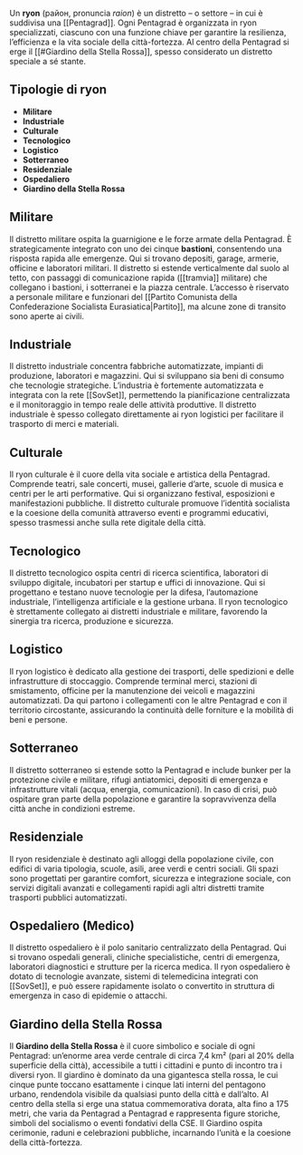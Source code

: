 Un **ryon** (район, pronuncia _raion_) è un distretto – o settore – in cui è suddivisa una [[Pentagrad]]. Ogni Pentagrad è organizzata in ryon specializzati, ciascuno con una funzione chiave per garantire la resilienza, l’efficienza e la vita sociale della città-fortezza. Al centro della Pentagrad si erge il [[#Giardino della Stella Rossa]], spesso considerato un distretto speciale a sé stante.
## Tipologie di ryon

- **Militare**
- **Industriale**
- **Culturale**
- **Tecnologico**
- **Logistico**
- **Sotterraneo**
- **Residenziale**
- **Ospedaliero**
- **Giardino della Stella Rossa**
## Militare
Il distretto militare ospita la guarnigione e le forze armate della Pentagrad. È strategicamente integrato con uno dei cinque **bastioni**, consentendo una risposta rapida alle emergenze. Qui si trovano depositi, garage, armerie, officine e laboratori militari. Il distretto si estende verticalmente dal suolo al tetto, con passaggi di comunicazione rapida ([[tramvia]] militare) che collegano i bastioni, i sotterranei e la piazza centrale. L’accesso è riservato a personale militare e funzionari del [[Partito Comunista della Confederazione Socialista Eurasiatica|Partito]], ma alcune zone di transito sono aperte ai civili.
## Industriale
Il distretto industriale concentra fabbriche automatizzate, impianti di produzione, laboratori e magazzini. Qui si sviluppano sia beni di consumo che tecnologie strategiche. L’industria è fortemente automatizzata e integrata con la rete [[SovSet]], permettendo la pianificazione centralizzata e il monitoraggio in tempo reale delle attività produttive. Il distretto industriale è spesso collegato direttamente ai ryon logistici per facilitare il trasporto di merci e materiali.
## Culturale
Il ryon culturale è il cuore della vita sociale e artistica della Pentagrad. Comprende teatri, sale concerti, musei, gallerie d’arte, scuole di musica e centri per le arti performative. Qui si organizzano festival, esposizioni e manifestazioni pubbliche. Il distretto culturale promuove l’identità socialista e la coesione della comunità attraverso eventi e programmi educativi, spesso trasmessi anche sulla rete digitale della città.
## Tecnologico
Il distretto tecnologico ospita centri di ricerca scientifica, laboratori di sviluppo digitale, incubatori per startup e uffici di innovazione. Qui si progettano e testano nuove tecnologie per la difesa, l’automazione industriale, l’intelligenza artificiale e la gestione urbana. Il ryon tecnologico è strettamente collegato ai distretti industriale e militare, favorendo la sinergia tra ricerca, produzione e sicurezza.
## Logistico
Il ryon logistico è dedicato alla gestione dei trasporti, delle spedizioni e delle infrastrutture di stoccaggio. Comprende terminal merci, stazioni di smistamento, officine per la manutenzione dei veicoli e magazzini automatizzati. Da qui partono i collegamenti con le altre Pentagrad e con il territorio circostante, assicurando la continuità delle forniture e la mobilità di beni e persone.
## Sotterraneo
Il distretto sotterraneo si estende sotto la Pentagrad e include bunker per la protezione civile e militare, rifugi antiatomici, depositi di emergenza e infrastrutture vitali (acqua, energia, comunicazioni). In caso di crisi, può ospitare gran parte della popolazione e garantire la sopravvivenza della città anche in condizioni estreme.
## Residenziale
Il ryon residenziale è destinato agli alloggi della popolazione civile, con edifici di varia tipologia, scuole, asili, aree verdi e centri sociali. Gli spazi sono progettati per garantire comfort, sicurezza e integrazione sociale, con servizi digitali avanzati e collegamenti rapidi agli altri distretti tramite trasporti pubblici automatizzati.
## Ospedaliero (Medico)

Il distretto ospedaliero è il polo sanitario centralizzato della Pentagrad. Qui si trovano ospedali generali, cliniche specialistiche, centri di emergenza, laboratori diagnostici e strutture per la ricerca medica. Il ryon ospedaliero è dotato di tecnologie avanzate, sistemi di telemedicina integrati con [[SovSet]], e può essere rapidamente isolato o convertito in struttura di emergenza in caso di epidemie o attacchi.

## Giardino della Stella Rossa

Il **Giardino della Stella Rossa** è il cuore simbolico e sociale di ogni Pentagrad: un’enorme area verde centrale di circa 7,4 km² (pari al 20% della superficie della città), accessibile a tutti i cittadini e punto di incontro tra i diversi ryon. Il giardino è dominato da una gigantesca stella rossa, le cui cinque punte toccano esattamente i cinque lati interni del pentagono urbano, rendendola visibile da qualsiasi punto della città e dall’alto. 
Al centro della stella si erge una statua commemorativa dorata, alta fino a 175 metri, che varia da Pentagrad a Pentagrad e rappresenta figure storiche, simboli del socialismo o eventi fondativi della CSE. Il Giardino ospita cerimonie, raduni e celebrazioni pubbliche, incarnando l’unità e la coesione della città-fortezza.